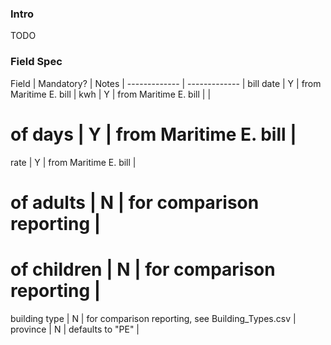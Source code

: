 ### Intro

TODO

### Field Spec

Field  | Mandatory? | Notes |
------------- | ------------- |
bill date  | Y  | from Maritime E. bill |
kwh  | Y  | from Maritime E. bill | |
# of days  | Y  | from Maritime E. bill | 
rate  | Y  | from Maritime E. bill | 
# of adults  | N  | for comparison reporting | 
# of children  | N  | for comparison reporting | 
building type  | N  | for comparison reporting, see Building_Types.csv | 
province  | N  | defaults to "PE" | 


